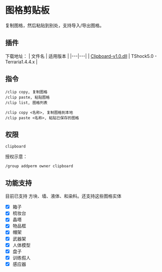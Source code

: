 # 图格剪贴板

复制图格，然后粘贴到别处，支持导入/导出图格。

## 插件

下载地址：
| 文件名  | 适用版本  |
|---|---|
| [Clipboard-v1.0.dll](https://github.com/hufang360/TShockClipboard/releases/download/v1.0/Clipboard-v1.0.dll)  | TShock5.0 - Terraria1.4.4.x  |


## 指令
```
/clip copy, 复制图格
/clip paste, 粘贴图格
/clip list, 图格列表

/clip copy <名称>, 复制图格到本地
/clip paste <名称>, 粘贴已保存的图格
```

## 权限
```
clipboard
```

授权示意：
```
/group addperm owner clipboard
```

## 功能支持
目前已支持 方块、墙、液体、和染料。还支持这些图格实体
- [x] 箱子
- [x] 梳妆台
- [x] 晶塔
- [x] 物品框
- [x] 帽架
- [x] 武器架
- [x] 人体模型
- [x] 盘子
- [x] 训练假人
- [x] 感应器
